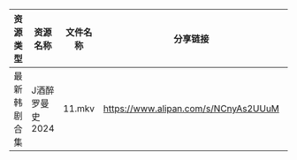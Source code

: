 | 资源类型   | 资源名称       | 文件名称   | 分享链接                                 | 更新时间                |
| ------ | ---------- | ------ | ------------------------------------ | ------------------- |
| 最新韩剧合集 | J酒醉罗曼史2024 | 11.mkv | https://www.alipan.com/s/NCnyAs2UUuM | 2024-12-10 00:05:47 |
